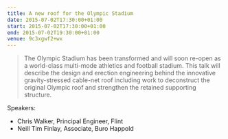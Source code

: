 ```yaml
---
title: A new roof for the Olympic Stadium
date: 2015-07-02T17:30:00+01:00
start: 2015-07-02T17:30:00+01:00
end: 2015-07-02T19:30:00+01:00
venue: 9c3xgwf2+wx
---
```

> The Olympic Stadium has been transformed and will soon re-open as a world-class multi-mode athletics and football stadium. This talk will describe the design and erection engineering behind the innovative gravity-stressed cable-net roof including work to deconstruct the original Olympic roof and strengthen the retained supporting structure.

Speakers:

* Chris Walker, Principal Engineer, Flint
* Neill Tim Finlay, Associate, Buro Happold
